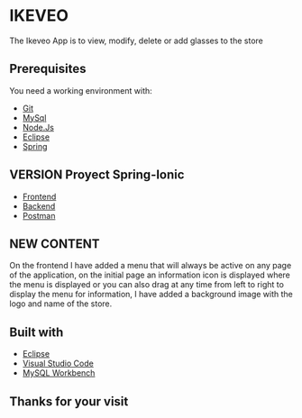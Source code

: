 # IKEVEO
The Ikeveo App is to view, modify, delete or add glasses to the store

## Prerequisites
You need a working environment with:

* [Git]( https://git-scm.com/)
* [MySql]( https://www.mysql.com/)
* [Node.Js]( https://nodejs.org/en/)
* [Eclipse](https://www.eclipse.org/)
* [Spring](https://spring.io/tools)

## VERSION Proyect Spring-Ionic

* [Frontend](https://github.com/SergioPA11/AppIkeveo/tree/master/frontend)
* [Backend](https://github.com/SergioPA11/AppIkeveo/tree/master/backend)
* [Postman](https://documenter.getpostman.com/view/12915849/TVRkZ7fM)

## NEW CONTENT

On the frontend I have added a menu that will always be active on any page of the application, on the initial page an information icon is displayed where the menu is displayed or you can also drag at any time from left to right to display the menu for information, I have added a background image with the logo and name of the store.


## Built with

* [Eclipse](https://www.eclipse.org/)
* [Visual Studio Code](https://www.eclipse.org/)
* [MySQL Workbench](https://www.mysql.com/products/workbench/)


## Thanks for your visit
